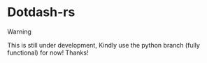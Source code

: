 # Dotdash-rs

> [!WARNING]
> This is still under development, Kindly use the python branch (fully functional) for now! 
> Thanks!

